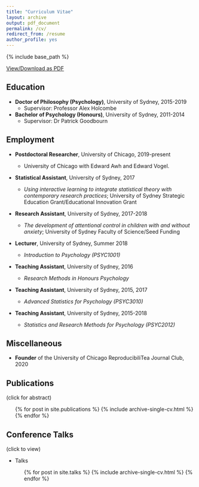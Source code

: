 ```yaml
---
title: "Curriculum Vitae"
layout: archive
output: pdf_document
permalink: /cv/
redirect_from: /resume
author_profile: yes
---
```


{% include base_path %}

<u><a href="https://williamngiam.github.io/files/wxqn_cv.pdf">View/Download as PDF</a></u>

Education
-----
* __Doctor of Philosophy (Psychology)__, University of Sydney, 2015-2019
    * Supervisor: Professor Alex Holcombe
* __Bachelor of Psychology (Honours)__, University of Sydney, 2011-2014
    * Supervisor: Dr Patrick Goodbourn


Employment
------
* __Postdoctoral Researcher__, University of Chicago, 2019-present
  * University of Chicago with Edward Awh and Edward Vogel.

* __Statistical Assistant__, University of Sydney, 2017
  * _Using interactive learning to integrate statistical theory with contemporary research practices_; University of Sydney Strategic Education Grant/Educational Innovation Grant
* __Research Assistant__, University of Sydney, 2017-2018
  * _The development of attentional control in children with and without anxiety_; University of Sydney Faculty of Science/Seed Funding

* __Lecturer__, University of Sydney, Summer 2018
  * _Introduction to Psychology (PSYC1001)_
* __Teaching Assistant__, University of Sydney, 2016
  * _Research Methods in Honours Psychology_
* __Teaching Assistant__, University of Sydney, 2015, 2017
  * _Advanced Statistics for Psychology (PSYC3010)_
* __Teaching Assistant__, University of Sydney, 2015-2018
	* _Statistics and Research Methods for Psychology (PSYC2012)_

Miscellaneous
-----
* __Founder__ of the University of Chicago ReproducibiliTea Journal Club, 2020


Publications
-----
(click for abstract)

  <ul>{% for post in site.publications %}
    {% include archive-single-cv.html %}
  {% endfor %}</ul>


Conference Talks
-----
(click to view)

* Talks

  <ul>{% for post in site.talks %}
    {% include archive-single-cv.html %}
  {% endfor %}</ul>
